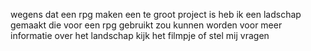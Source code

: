 wegens dat een rpg maken een te groot project is heb ik een ladschap gemaakt die voor een rpg gebruikt zou kunnen worden voor meer informatie over het landschap kijk het filmpje of stel mij vragen
